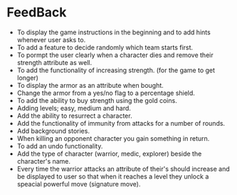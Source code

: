 # FeedBack

- To display the game instructions in the beginning and to add hints whenever user asks to.
- To add a feature to decide randomly which team starts first.
- To pormpt the user clearly when a character dies and remove their strength attribute as well.
- To add the functionality of increasing strength. (for the game to get longer)
- To display the armor as an attribute when bought.
- Change the armor from a yes/no flag to a percentage shield.
- To add the ability to buy strength using the gold coins.
- Adding levels; easy, medium and hard.
- Add the ability to resurrect a character.
- Add the functionality of immunity from attacks for a number of rounds.
- Add background stories.
- When killing an opponent character you gain something in return.
- To add an undo functionality.
- Add the type of character (warrior, medic, explorer) beside the character's name.
- Every time the warrior attacks an attribute of their's should increase and be displayed to user so that when it reaches a level they unlock a speacial powerful move (signature move).
